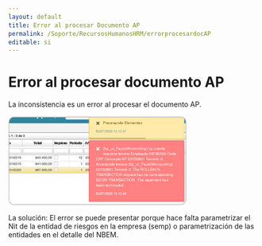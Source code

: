 ```yaml
---
layout: default
title: Error al procesar Documento AP
permalink: /Soporte/RecursosHumanosHRM/errorprocesardocAP
editable: si
---
```

# Error al procesar documento AP  

La inconsistencia es un error al procesar el documento AP.  

![](AP.png)  

La solución:  El error se puede presentar porque hace falta parametrizar el Nit de la entidad de riesgos en la empresa (semp) o parametrización de las entidades en el detalle del NBEM.  


